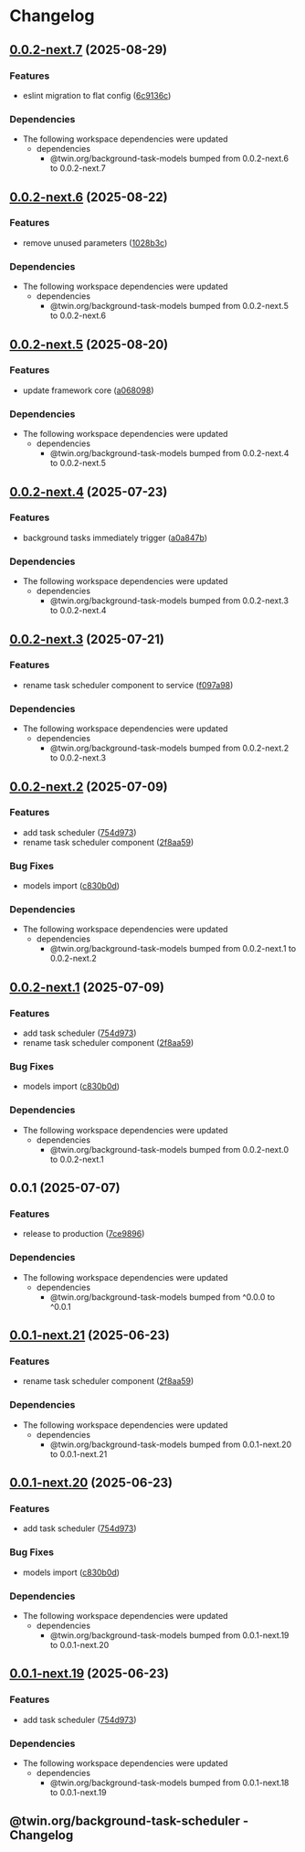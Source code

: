 # Changelog

## [0.0.2-next.7](https://github.com/twinfoundation/background-task/compare/background-task-scheduler-v0.0.2-next.6...background-task-scheduler-v0.0.2-next.7) (2025-08-29)


### Features

* eslint migration to flat config ([6c9136c](https://github.com/twinfoundation/background-task/commit/6c9136c37bccdbbd109892d1503660aab7080d49))


### Dependencies

* The following workspace dependencies were updated
  * dependencies
    * @twin.org/background-task-models bumped from 0.0.2-next.6 to 0.0.2-next.7

## [0.0.2-next.6](https://github.com/twinfoundation/background-task/compare/background-task-scheduler-v0.0.2-next.5...background-task-scheduler-v0.0.2-next.6) (2025-08-22)


### Features

* remove unused parameters ([1028b3c](https://github.com/twinfoundation/background-task/commit/1028b3cc147c25da22a8ba8d7207acfb34f89cdb))


### Dependencies

* The following workspace dependencies were updated
  * dependencies
    * @twin.org/background-task-models bumped from 0.0.2-next.5 to 0.0.2-next.6

## [0.0.2-next.5](https://github.com/twinfoundation/background-task/compare/background-task-scheduler-v0.0.2-next.4...background-task-scheduler-v0.0.2-next.5) (2025-08-20)


### Features

* update framework core ([a068098](https://github.com/twinfoundation/background-task/commit/a0680983d7923a1bfb980a67879019bb870ccc5d))


### Dependencies

* The following workspace dependencies were updated
  * dependencies
    * @twin.org/background-task-models bumped from 0.0.2-next.4 to 0.0.2-next.5

## [0.0.2-next.4](https://github.com/twinfoundation/background-task/compare/background-task-scheduler-v0.0.2-next.3...background-task-scheduler-v0.0.2-next.4) (2025-07-23)


### Features

* background tasks immediately trigger ([a0a847b](https://github.com/twinfoundation/background-task/commit/a0a847ba9686adcd0460e810540959f87dcaeab1))


### Dependencies

* The following workspace dependencies were updated
  * dependencies
    * @twin.org/background-task-models bumped from 0.0.2-next.3 to 0.0.2-next.4

## [0.0.2-next.3](https://github.com/twinfoundation/background-task/compare/background-task-scheduler-v0.0.2-next.2...background-task-scheduler-v0.0.2-next.3) (2025-07-21)


### Features

* rename task scheduler component to service ([f097a98](https://github.com/twinfoundation/background-task/commit/f097a988c9ee0795aa55d74deda616365ec4ffb1))


### Dependencies

* The following workspace dependencies were updated
  * dependencies
    * @twin.org/background-task-models bumped from 0.0.2-next.2 to 0.0.2-next.3

## [0.0.2-next.2](https://github.com/twinfoundation/background-task/compare/background-task-scheduler-v0.0.2-next.1...background-task-scheduler-v0.0.2-next.2) (2025-07-09)


### Features

* add task scheduler ([754d973](https://github.com/twinfoundation/background-task/commit/754d973e7c8483e5e54e887c157661867d5a0375))
* rename task scheduler component ([2f8aa59](https://github.com/twinfoundation/background-task/commit/2f8aa59c069055ff020a3c0c149601f20c656022))


### Bug Fixes

* models import ([c830b0d](https://github.com/twinfoundation/background-task/commit/c830b0da4deb06f8aeca6fec8988be4da877e73b))


### Dependencies

* The following workspace dependencies were updated
  * dependencies
    * @twin.org/background-task-models bumped from 0.0.2-next.1 to 0.0.2-next.2

## [0.0.2-next.1](https://github.com/twinfoundation/background-task/compare/background-task-scheduler-v0.0.2-next.0...background-task-scheduler-v0.0.2-next.1) (2025-07-09)


### Features

* add task scheduler ([754d973](https://github.com/twinfoundation/background-task/commit/754d973e7c8483e5e54e887c157661867d5a0375))
* rename task scheduler component ([2f8aa59](https://github.com/twinfoundation/background-task/commit/2f8aa59c069055ff020a3c0c149601f20c656022))


### Bug Fixes

* models import ([c830b0d](https://github.com/twinfoundation/background-task/commit/c830b0da4deb06f8aeca6fec8988be4da877e73b))


### Dependencies

* The following workspace dependencies were updated
  * dependencies
    * @twin.org/background-task-models bumped from 0.0.2-next.0 to 0.0.2-next.1

## 0.0.1 (2025-07-07)


### Features

* release to production ([7ce9896](https://github.com/twinfoundation/background-task/commit/7ce989659e6819f05655c86b1bda2a265af5d281))


### Dependencies

* The following workspace dependencies were updated
  * dependencies
    * @twin.org/background-task-models bumped from ^0.0.0 to ^0.0.1

## [0.0.1-next.21](https://github.com/twinfoundation/background-task/compare/background-task-scheduler-v0.0.1-next.20...background-task-scheduler-v0.0.1-next.21) (2025-06-23)


### Features

* rename task scheduler component ([2f8aa59](https://github.com/twinfoundation/background-task/commit/2f8aa59c069055ff020a3c0c149601f20c656022))


### Dependencies

* The following workspace dependencies were updated
  * dependencies
    * @twin.org/background-task-models bumped from 0.0.1-next.20 to 0.0.1-next.21

## [0.0.1-next.20](https://github.com/twinfoundation/background-task/compare/background-task-scheduler-v0.0.1-next.19...background-task-scheduler-v0.0.1-next.20) (2025-06-23)


### Features

* add task scheduler ([754d973](https://github.com/twinfoundation/background-task/commit/754d973e7c8483e5e54e887c157661867d5a0375))


### Bug Fixes

* models import ([c830b0d](https://github.com/twinfoundation/background-task/commit/c830b0da4deb06f8aeca6fec8988be4da877e73b))


### Dependencies

* The following workspace dependencies were updated
  * dependencies
    * @twin.org/background-task-models bumped from 0.0.1-next.19 to 0.0.1-next.20

## [0.0.1-next.19](https://github.com/twinfoundation/background-task/compare/background-task-scheduler-v0.0.1-next.18...background-task-scheduler-v0.0.1-next.19) (2025-06-23)


### Features

* add task scheduler ([754d973](https://github.com/twinfoundation/background-task/commit/754d973e7c8483e5e54e887c157661867d5a0375))


### Dependencies

* The following workspace dependencies were updated
  * dependencies
    * @twin.org/background-task-models bumped from 0.0.1-next.18 to 0.0.1-next.19

## @twin.org/background-task-scheduler - Changelog
